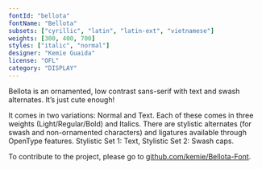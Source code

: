 ```yaml
---
fontId: "bellota"
fontName: "Bellota"
subsets: ["cyrillic", "latin", "latin-ext", "vietnamese"]
weights: [300, 400, 700]
styles: ["italic", "normal"]
designer: "Kemie Guaida"
license: "OFL"
category: "DISPLAY"
---
```


<p>Bellota is an ornamented, low contrast sans-serif with text and swash alternates. It’s just cute enough!</p>

<p>It comes in two variations: Normal and Text. Each of these comes in three weights (Light/Regular/Bold) and Italics. There are stylistic alternates (for swash and non-ornamented characters) and ligatures available through OpenType features. Stylistic Set 1: Text, Stylistic Set 2: Swash caps.</p>

<p>To contribute to the project, please go to <a href="https://github.com/kemie/Bellota-Font">github.com/kemie/Bellota-Font</a>.</p>